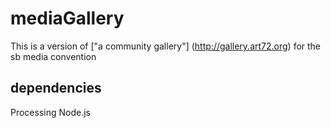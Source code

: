 # mediaGallery
This is a version of ["a community gallery"] (http://gallery.art72.org) for the sb media convention

## dependencies

Processing
Node.js
